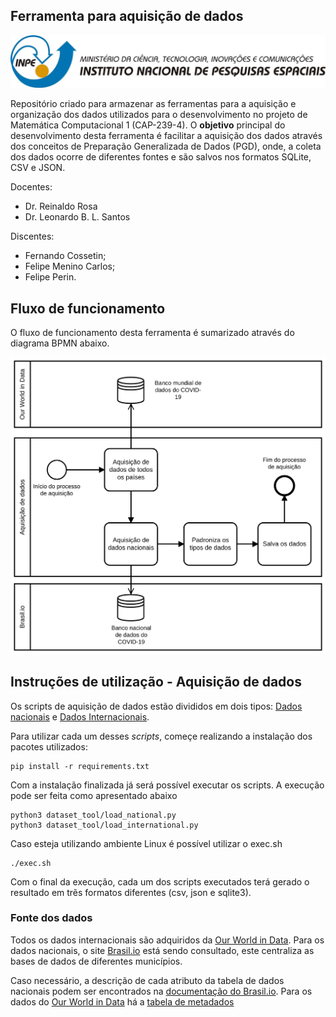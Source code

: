 ## Ferramenta para aquisição de dados

<center>
    <img src="images/logo_inpe.png"/>
</center>

Repositório criado para armazenar as ferramentas para a aquisição e organização dos dados utilizados para o desenvolvimento no projeto de Matemática Computacional 1 (CAP-239-4). O **objetivo** principal do desenvolvimento desta ferramenta é facilitar a aquisição dos dados através dos conceitos de Preparação Generalizada de Dados (PGD), onde, a coleta dos dados ocorre de diferentes fontes e são salvos nos formatos SQLite, CSV e JSON.

Docentes:
- Dr. Reinaldo Rosa
- Dr. Leonardo B. L. Santos

Discentes:
 - Fernando Cossetin;
 - Felipe Menino Carlos;
 - Felipe Perin.

## Fluxo de funcionamento

O fluxo de funcionamento desta ferramenta é sumarizado através do diagrama BPMN abaixo.

<div align="center">
    <img src="images/fluxo_operacao_ferramenta_aquisicao.png">
</div>

## Instruções de utilização - Aquisição de dados

Os scripts de aquisição de dados estão divididos em dois tipos: [Dados nacionais](dataset_tool/load_national.py) e [Dados Internacionais](dataset_tool/load_international.py).

Para utilizar cada um desses *scripts*, começe realizando a instalação dos pacotes utilizados:

```shell
pip install -r requirements.txt
```

Com a instalação finalizada já será possível executar os scripts. A execução pode ser feita como apresentado abaixo

```shell
python3 dataset_tool/load_national.py
python3 dataset_tool/load_international.py
```

Caso esteja utilizando ambiente Linux é possível utilizar o exec.sh

```shell
./exec.sh
```

Com o final da execução, cada um dos scripts executados terá gerado o resultado em trẽs formatos diferentes (csv, json e sqlite3).

### Fonte dos dados

Todos os dados internacionais são adquiridos da [Our World in Data](https://ourworldindata.org/how-to-use-our-world-in-data). Para os dados nacionais, o site [Brasil.io](https://brasil.io/home/) está sendo consultado, este centraliza as bases de dados de diferentes municípios.

Caso necessário, a descrição de cada atributo da tabela de dados nacionais podem ser encontrados na [documentação do Brasil.io](https://github.com/turicas/covid19-br/blob/master/api.md#caso_full). Para os dados do [Our World in Data](https://ourworldindata.org/how-to-use-our-world-in-data) há a [tabela de metadados](https://github.com/owid/covid-19-data/blob/master/public/data/owid-covid-data-codebook.md)
